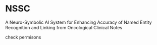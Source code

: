 # NSSC
A Neuro-Symbolic AI System for Enhancing Accuracy of Named Entity Recognition and Linking from Oncological Clinical Notes

check permisons
